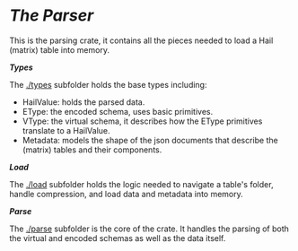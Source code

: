 # ***The Parser***

This is the parsing crate, it contains all the pieces needed to load a Hail (matrix) table into memory.

***Types***

The [./types] subfolder holds the base types including:
- HailValue: holds the parsed data.
- EType: the encoded schema, uses basic primitives.
- VType: the virtual schema, it describes how the EType primitives translate to a HailValue.
- Metadata: models the shape of the json documents that describe the (matrix) tables and their components.


***Load***

The [./load] subfolder holds the logic needed to navigate a table's folder, handle compression, and load data and metadata into memory.

***Parse***

The [./parse] subfolder is the core of the crate. It handles the parsing of both the virtual and encoded schemas as well as the data itself.


[./types]: types
[./load]: load
[./parse]: parse